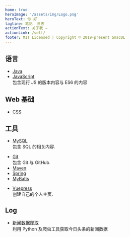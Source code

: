 ```yaml
---
home: true
heroImage: '/assets/img/Logo.png'
heroText: 你 好
tagline: 笔记  日志
actionText: 关于我 →
actionLink: /self/
footer: MIT Licensed | Copyright © 2019-present SmacUL
---
```


<!-- ## 万恶之源
- [数据结构](/basic/datastructure/)
- [计算机网络](/basic/network/) -->

## 语言
- [Java](./lang/java)
- [JavaScript](./lang/js)   
    包含现行 JS 的版本内容与 ES6 的内容
<!-- - [Python](./lang/python) -->

## Web 基础
- [CSS](./web/css)

## 工具
- [MySQL](./tool/mysql)  
    包含 SQL 的相关内容. 
<!-- - [Webpack](./tool/webpack/文档阅读)  -->
- [Git](./tool/git/Git)   
    包含 Git 与 GitHub.  
- [Maven](./tool/maven/Maven)
- [Spring](./tool/spring)
- [MyBatis](./tool/mybatis/MyBatis)
<!-- - [Hibernate](./tool/hibernate/Hibernate) -->
- [Vuepress](./tool/vuepress)  
    创建自己的个人主页. 

## Log
- [新闻数据爬取](./log/新闻数据爬虫)  
    利用 Python 及爬虫工具获取今日头条的新闻数据
